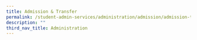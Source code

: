 ```yaml
---
title: Admission & Transfer
permalink: /student-admin-services/administration/admission/admission-transfer/
description: ""
third_nav_title: Administration
---
```

